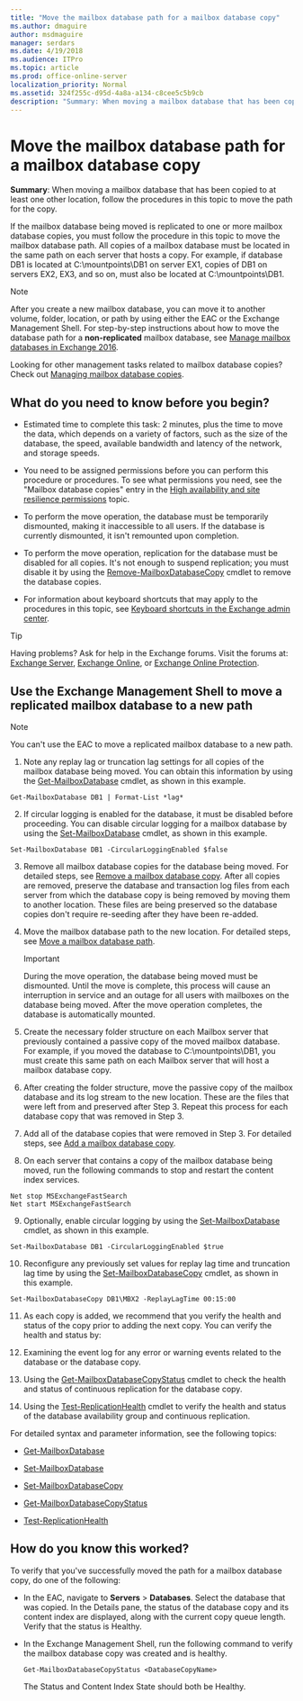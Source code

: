 ```yaml
---
title: "Move the mailbox database path for a mailbox database copy"
ms.author: dmaguire
author: msdmaguire
manager: serdars
ms.date: 4/19/2018
ms.audience: ITPro
ms.topic: article
ms.prod: office-online-server
localization_priority: Normal
ms.assetid: 324f255c-d95d-4a8a-a134-c8cee5c5b9cb
description: "Summary: When moving a mailbox database that has been copied to at least one other location, follow the procedures in this topic to move the path for the copy."
---
```


# Move the mailbox database path for a mailbox database copy

 **Summary**: When moving a mailbox database that has been copied to at least one other location, follow the procedures in this topic to move the path for the copy.
  
If the mailbox database being moved is replicated to one or more mailbox database copies, you must follow the procedure in this topic to move the mailbox database path. All copies of a mailbox database must be located in the same path on each server that hosts a copy. For example, if database DB1 is located at C:\mountpoints\DB1 on server EX1, copies of DB1 on servers EX2, EX3, and so on, must also be located at C:\mountpoints\DB1.
  
> [!NOTE]
> After you create a new mailbox database, you can move it to another volume, folder, location, or path by using either the EAC or the Exchange Management Shell. For step-by-step instructions about how to move the database path for a **non-replicated** mailbox database, see [Manage mailbox databases in Exchange 2016](../../architecture/mailbox-servers/manage-dbs.md). 
  
Looking for other management tasks related to mailbox database copies? Check out [Managing mailbox database copies](http://technet.microsoft.com/library/06df16b4-f209-4d3a-8c68-0805c745f9b2.aspx).
  
## What do you need to know before you begin?

- Estimated time to complete this task: 2 minutes, plus the time to move the data, which depends on a variety of factors, such as the size of the database, the speed, available bandwidth and latency of the network, and storage speeds.
    
- You need to be assigned permissions before you can perform this procedure or procedures. To see what permissions you need, see the "Mailbox database copies" entry in the [High availability and site resilience permissions](../../permissions/feature-permissions/ha-perms.md) topic. 
    
- To perform the move operation, the database must be temporarily dismounted, making it inaccessible to all users. If the database is currently dismounted, it isn't remounted upon completion.
    
- To perform the move operation, replication for the database must be disabled for all copies. It's not enough to suspend replication; you must disable it by using the [Remove-MailboxDatabaseCopy](http://technet.microsoft.com/library/18a41719-99dd-4bf7-97af-2e9b0e39ba2d.aspx) cmdlet to remove the database copies. 
    
- For information about keyboard shortcuts that may apply to the procedures in this topic, see [Keyboard shortcuts in the Exchange admin center](../../about-documentation/eac-keyboard-shortcuts.md).
    
> [!TIP]
> Having problems? Ask for help in the Exchange forums. Visit the forums at: [Exchange Server](https://go.microsoft.com/fwlink/p/?linkId=60612), [Exchange Online](https://go.microsoft.com/fwlink/p/?linkId=267542), or [Exchange Online Protection](https://go.microsoft.com/fwlink/p/?linkId=285351). 
  
## Use the Exchange Management Shell to move a replicated mailbox database to a new path

> [!NOTE]
> You can't use the EAC to move a replicated mailbox database to a new path. 
  
1. Note any replay lag or truncation lag settings for all copies of the mailbox database being moved. You can obtain this information by using the [Get-MailboxDatabase](http://technet.microsoft.com/library/e12bd6d3-3793-49cb-9ab6-948d42dd409e.aspx) cmdlet, as shown in this example. 
    
  ```
  Get-MailboxDatabase DB1 | Format-List *lag*
  ```

2. If circular logging is enabled for the database, it must be disabled before proceeding. You can disable circular logging for a mailbox database by using the [Set-MailboxDatabase](http://technet.microsoft.com/library/a01edc66-bc10-4f65-9df4-432cb9e88f58.aspx) cmdlet, as shown in this example. 
    
  ```
  Set-MailboxDatabase DB1 -CircularLoggingEnabled $false
  ```

3. Remove all mailbox database copies for the database being moved. For detailed steps, see [Remove a mailbox database copy](remove-db-copies.md). After all copies are removed, preserve the database and transaction log files from each server from which the database copy is being removed by moving them to another location. These files are being preserved so the database copies don't require re-seeding after they have been re-added.
    
4. Move the mailbox database path to the new location. For detailed steps, see [Move a mailbox database path](../../architecture/mailbox-servers/manage-dbs.md#BKMK_Move).
    
    > [!IMPORTANT]
    > During the move operation, the database being moved must be dismounted. Until the move is complete, this process will cause an interruption in service and an outage for all users with mailboxes on the database being moved. After the move operation completes, the database is automatically mounted. 
  
5. Create the necessary folder structure on each Mailbox server that previously contained a passive copy of the moved mailbox database. For example, if you moved the database to C:\mountpoints\DB1, you must create this same path on each Mailbox server that will host a mailbox database copy.
    
6. After creating the folder structure, move the passive copy of the mailbox database and its log stream to the new location. These are the files that were left from and preserved after Step 3. Repeat this process for each database copy that was removed in Step 3.
    
7. Add all of the database copies that were removed in Step 3. For detailed steps, see [Add a mailbox database copy](add-db-copies.md).
    
8. On each server that contains a copy of the mailbox database being moved, run the following commands to stop and restart the content index services.
    
  ```
  Net stop MSExchangeFastSearch
  Net start MSExchangeFastSearch
  ```

9. Optionally, enable circular logging by using the [Set-MailboxDatabase](http://technet.microsoft.com/library/a01edc66-bc10-4f65-9df4-432cb9e88f58.aspx) cmdlet, as shown in this example. 
    
  ```
  Set-MailboxDatabase DB1 -CircularLoggingEnabled $true
  ```

10. Reconfigure any previously set values for replay lag time and truncation lag time by using the [Set-MailboxDatabaseCopy](http://technet.microsoft.com/library/839f8781-2eb1-47bd-85ff-a31c8773998a.aspx) cmdlet, as shown in this example. 
    
  ```
  Set-MailboxDatabaseCopy DB1\MBX2 -ReplayLagTime 00:15:00
  ```

11. As each copy is added, we recommend that you verify the health and status of the copy prior to adding the next copy. You can verify the health and status by:
    
1. Examining the event log for any error or warning events related to the database or the database copy.
    
2. Using the [Get-MailboxDatabaseCopyStatus](http://technet.microsoft.com/library/6ad690fb-3a23-41d4-b19d-666b34e62b26.aspx) cmdlet to check the health and status of continuous replication for the database copy. 
    
3. Using the [Test-ReplicationHealth](http://technet.microsoft.com/library/da55fa0f-e100-44b1-b9b4-bf14e55a5b4d.aspx) cmdlet to verify the health and status of the database availability group and continuous replication. 
    
For detailed syntax and parameter information, see the following topics:
  
- [Get-MailboxDatabase](http://technet.microsoft.com/library/e12bd6d3-3793-49cb-9ab6-948d42dd409e.aspx)
    
- [Set-MailboxDatabase](http://technet.microsoft.com/library/a01edc66-bc10-4f65-9df4-432cb9e88f58.aspx)
    
- [Set-MailboxDatabaseCopy](http://technet.microsoft.com/library/839f8781-2eb1-47bd-85ff-a31c8773998a.aspx)
    
- [Get-MailboxDatabaseCopyStatus](http://technet.microsoft.com/library/6ad690fb-3a23-41d4-b19d-666b34e62b26.aspx)
    
- [Test-ReplicationHealth](http://technet.microsoft.com/library/da55fa0f-e100-44b1-b9b4-bf14e55a5b4d.aspx)
    
## How do you know this worked?

To verify that you've successfully moved the path for a mailbox database copy, do one of the following:
  
- In the EAC, navigate to **Servers** > **Databases**. Select the database that was copied. In the Details pane, the status of the database copy and its content index are displayed, along with the current copy queue length. Verify that the status is Healthy.
    
- In the Exchange Management Shell, run the following command to verify the mailbox database copy was created and is healthy.
    
  ```
  Get-MailboxDatabaseCopyStatus <DatabaseCopyName>
  ```

    The Status and Content Index State should both be Healthy.
    

